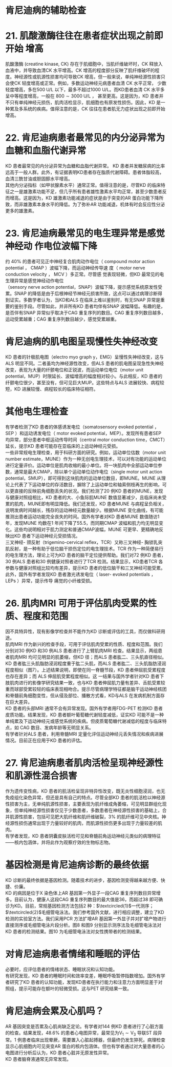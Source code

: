 # 肯尼迪病的辅助检查  
# 21. 肌酸激酶往往在患者症状出现之前即开始 增高  
肌酸激酶 (creatine kinase, CK) 存在于肌细胞中，当肌纤维破坏时，CK 释放入血液中，并导致血清CK 水平增高。CK 增高的程度部分反映了肌纤维破坏的程度。神经源性或肌源性损害均可导致CK 增高，但一般来说，单纯神经源性损害只会使CK 轻度增高或正常。例如，多数运动神经元病患者血清 CK  水平正常， 少数轻度增高，多在$500\;\mathrm{U/L}$ 以下，最多不超过$1000\ \mathrm{U/L}$。而KD患者血清 CK  水平多呈中等程度增高，一般在 $800\sim3000\;\mathrm{U/L}$ ， 甚至更高。这是因为，KD 患者并不只有单纯神经元损伤，肌肉活检显示，肌细胞也有原发性损伤。因此，KD 是一种累及多系统的疾病。值得注意的是，CK 往往在患者肌无力症状出现之前即开始增高。  
# 22. 肯尼迪病患者最常见的内分泌异常为血糖和血脂代谢异常  
KD  患者最常见的内分泌异常为血糖和血脂代谢异常。 KD 患者并发糖尿病的比率远高于一般人群。此外，有证据表明KD患者存在脂质代谢障碍。患者体脂较高，血清三酰甘油或胆固醇水平增高。  
其他内分泌指标（如甲状腺素水平）通常正常。值得注意的是，尽管KD 的临床特征之一是雄激素功能不足，但几乎所有患者雄性激素水平均正常，甚至少数患者反而增高。这是因为，KD 雄激素功能减退的症状是由于突变的AR 蛋白功能下降所致，而非雄激素本身水平的降低。为了弥补AR 功能减退，机体有时会反应性分泌更多的雄激素。  
# 23.  肯尼迪病最常见的电生理异常是感觉神经动 作电位波幅下降  
约 $40\%$  的患者可见正中神经复合肌肉动作电位（ compound  motor action potential ， CMAP ）波幅下降，而运动神经传导速 度（ motor nerve conduction velocity ， MCV ）多正常。尽管感 觉表现轻微，但KD 最常见的电生理异常是感觉神经动作电位  
（sensory nerve action potential，SNAP）波幅下降，提示感觉系统原发性受累。SNAP 的降低是由于后根神经节神经元损害所致，这点可以通过病理诊断得到证实。多数学者认为，当KD和ALS 在临床上难以鉴别时，有无SNAP 异常是重要的鉴别手段。尽管如此，并非所有KD 患者均伴有SNAP 波幅降低。有趣的是，是否伴有SNAP 异常似乎取决于CAG 重复序列的数目。CAG 重复序列数目越多，运动受累越重；CAG 重复序列数目越少，感觉受累越重。  
#  肯尼迪病的肌电图呈现慢性失神经改变  
KD 患者的针极肌电图（electro myo graph y，EMG）呈慢性失神经改变，这与ALS 明显不同。二者虽均为神经源性改变，但ALS 患者的肌电图呈现急性失神经改变，表现为大量的纤颤电位和正锐波，而运动单位电位（motor unit potential，MUP）时限延长、波幅增高的幅度相对较小。与此相反，KD 患者的纤颤电位很少，甚至没有，但可见巨大MUP。这些特点与ALS 进展较快、病程较短，KD 进展较慢、病程较长的临床特征相符。  
#  其他电生理检查  
有学者检测了KD 患者的体感诱发电位（somatosensory evoked potential ， SEP ）和运动诱发电位（ motor evoked  potential，MEP）。发现所有患者SEP 均异常，部分患者中枢运动传导时间（central motor conduction time，CMCT）延长，提示KD 患者可能存在亚临床的上运动神经元受损。  
一些非常规电生理检查，用于科研方面的研究。例如，运动单位估数（motor unit number estimate，MUNE）作为一种无创电生理技术，可以对有功能的运动单位进行定量评价。运动单位是肌肉收缩的最小单位。将一块肌肉中全部运动单位参数，通常是最大CMAP，除以单个运动单位动作电位（single motor unit action potential，SMUP），即可得到这块肌肉的运动单位数目，即MUNE。MUNE 从理论上代表了下运动单位的存活数目，摒除了上运动单位和轴索侧枝再生的影响，可以更直接的反映前角细胞丢失的状况。我们检测了20 例KD 患者的MUNE，发现与健康对照组相比，KD 患者的大、小鱼际肌MUNE 数值显著减少，且临床尚未受累的肌肉，MUNE即有明显降低。我们还发现，KD 患者MUNE 与病程呈负相关，说明发病时间越长，残存的运动神经元数量越少。根据MUNE 变化曲线，有可能推测出患者运动功能完全丧失的时间。国外有学者对KD 患者MUNE 数值随访1 年，发现MUNE 均数在1 年间下降了55.5，而同期CMAP 波幅和肌力均无明显变化。这些均说明相对于肌力测定和普通CMAP波幅，MUNE 可更早、更精确地反映出KD 患者下运动神经元受损情况。  
三叉神经- 颈反射（trigemino-cervical reﬂex，TCR）又称三叉神经- 胸锁乳突肌反射，是一种有助于低位脑干损伤定位的电生理技术。TCR 作为一种简便易行的电生理方法，理论上可为KD 患者的脑干定位提供帮助。我们对72 例KD 患者，30 例ALS 患者和30 例健康对照者进行了TCR 检测。结果显示，KD患者TCR 各参数与健康对照组比较均有差异，提示KD 患者的低位脑干和三叉神经可能受累。此外，国外有学者发现KD 患者激光诱发电位（ laser- evoked potentials ， LEPs ）异常，提示传导 痛觉的小纤维受损。  
# 26. 肌肉MRI 可用于评估肌肉受累的性质、程度和范围  
因不具特异性，现有影像学检查并不能作为KD 诊断或评估的工具，而仅做科研用途。  
肌肉MRI 作为新兴的检查手段，可用于评估肌肉受累的性质、程度和范围。我们分别对30 例KD 和30 例ALS 患者进行了上臂肌肉MRI 检查。结果显示，两组患者肌肉MRI 均可见明显的肌萎缩，但KD 径；而ALS 患者肱二、三头肌直径相似。KD 患者肱三头肌脂肪浸润程度重于肱二头肌，而ALS 患者肱二、三头肌脂肪浸润程度相似（图7）。上述结果说明，即使在同一脊髓节段，KD 患者伸屈肌受累程度也存在差异；而 ALS  伸屈肌受累程度相似。这 一结果与国外学者针对KD 患者下肢肌肉进行的影像学研究结果一致，也与KD 患者伸屈肌力量有差异、舌肌受累较重而球部受累较轻的临床表现相吻合。提示尽管病理学特征都是脑干运动神经核团和脊髓前角细胞变性，但从侵及部位、播散方式看，KD与ALS 在发病机制方面存在巨大差异。  
KD 患者的头部MRI 通常不会有异常发现。国外有学者用FDG-PET 检测KD 患者皮质功能。结果发现，KD 患者额叶葡萄糖代谢轻度减低，证实KD 可能不是一种单纯累及下运动神经元或感觉系统的疾病。但皮质葡萄糖代谢减低的程度与临床特点，如 CAG  数目、发病年龄等无明显关系。  
有学者针对ALS 患者，利用脊髓MRI 定量化评估运动神经元丢失情况和疾病进展情况。目前正在应用于KD 患者的评估。  
# 27. 肯尼迪病患者肌肉活检呈现神经源性和肌源性混合损害  
作为遗传变性病，KD 患者的肌活检呈现非特异性改变，既无炎性细胞浸润，也无免疫组化染色异常，但还是具有自己的特点。尽管全部KD 患者的肌活检以神经源性损害为主，无单纯肌源性损害，主要表现为肌纤维成角萎缩，可见明显群组化现象，但单纯神经源性损害仅见于少数患者，多数患者在神经源性损害的基础上，合并肌源性损害，包括可见肥大肌纤维和肌纤维破裂，$3\%$ 的肌纤维可见中央核。神经源性损伤通常出现于力量较好的肌肉，而肌源性损伤更多出现于力量较差的肌肉。  
有学者发现，KD 患者阴囊皮肤活检可见和脊髓前角运动神经元类似的病理特征——核内包涵体，并将此作为观察疗效的生物标志物。  
#  基因检测是肯尼迪病诊断的最终依据  
KD 诊断的最终依据是基因检测。随着技术的进步，基因检测变得越来越方便、快捷、价廉。  
KD 的病因是位于X 染色体上AR 基因第一外显子一段CAG 重复序列数目异常增多。目前认为，健康人这段CAG 重复序列数目的最大值是36，而超过38 即可确诊为KD。目前，常规基因检测方法包括2 种：$\textcircled{1}$一代测序；$\textcircled{2}$毛细管电泳法。我们参考国外文献，进行相应调整，建立了KD 检测的实验室方法。我们采用PCR 方法扩增AR 基因第一外显子并对扩增产物进行直接测序或毛细管电泳片段分析。图8 和图9 分别显示测序法及毛细管电泳法对KD 患者的检测结果。图10 为毛细管电泳法对女性携带者的检测结果。  
#  对肯尼迪病患者情绪和睡眠的评估  
必要时，应评估患者的情绪状态、睡眠状况和认知功能。  
有研究发现，KD 患者的睡眠时间和效率变差，睡眠呼吸暂停指数增加。国外有学者研究了KD 患者的认知功能，发现KD患者在执行能力和注意力方面明显差于对照组，提示可能存在额叶的轻微受损。这与PET 研究结果一致。  
#  肯尼迪病会累及心肌吗？  
AR 基因突变是否累及心肌尚缺乏定论。有学者对144 例KD 患者进行了心脏方面的检查。结果发现，$48.6\%$ 的患者心电图异常，最常见为$\mathrm{V}_{1}\sim\mathrm{V}_{3}$ 导联ST 段异常。1 例患者临床出现晕厥，需要置入心脏起搏器，但最终仍发生猝死。病理检查显示心肌细胞内可见突变AR 蛋白的核内包涵体。但也有学者通过对大量患者的心电图进行分析后认为，KD 患者心脏并无原发性异常。  
KD 患者脑脊液通常无异常发现。  